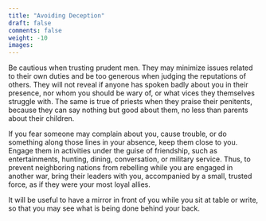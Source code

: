 ```yaml
---
title: "Avoiding Deception"
draft: false
comments: false
weight: -10
images:
---
```


Be cautious when trusting prudent men. They may minimize issues related to their own duties and be too generous when judging the reputations of others.
They will not reveal if anyone has spoken badly about you in their presence, nor whom you should be wary of, or what vices they themselves struggle with.
The same is true of priests when they praise their penitents, because they can say nothing but good about them, no less than parents about their children.

If you fear someone may complain about you, cause trouble, or do something along those lines in your absence, keep them close to you. Engage them in activities under the guise of friendship, such as entertainments, hunting, dining, conversation, or military service.
Thus, to prevent neighboring nations from rebelling while you are engaged in another war, bring their leaders with you, accompanied by a small, trusted force, as if they were your most loyal allies.

It will be useful to have a mirror in front of you while you sit at table or write, so that you may see what is being done behind your back.